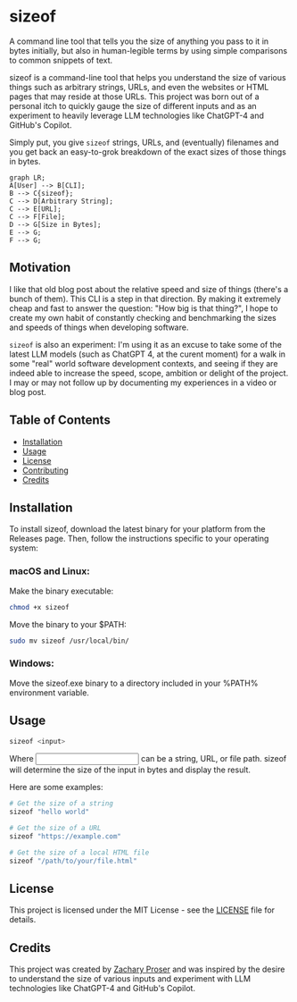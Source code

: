 # sizeof

A command line tool that tells you the size of anything you pass to it in bytes initially, but also in human-legible terms by using simple comparisons to common snippets of text. 

sizeof is a command-line tool that helps you understand the size of various things such as arbitrary strings, URLs, and even the websites or HTML pages that may reside at those URLs. This project was born out of a personal itch to quickly gauge the size of different inputs and as an experiment to heavily leverage LLM technologies like ChatGPT-4 and GitHub's Copilot.

Simply put, you give `sizeof` strings, URLs, and (eventually) filenames and you get back an easy-to-grok breakdown of the exact sizes of those things in bytes.
 
```mermaid
graph LR;
A[User] --> B[CLI];
B --> C{sizeof};
C --> D[Arbitrary String];
C --> E[URL];
C --> F[File];
D --> G[Size in Bytes];
E --> G;
F --> G;
```

## Motivation

I like that old blog post about the relative speed and size of things (there's a bunch of them). This CLI is a step in that direction. By making it extremely cheap and fast to answer the question: "How big is that thing?", I hope to create my own habit of constantly checking and benchmarking the sizes and speeds of things when developing software.

 `sizeof` is also an experiment: I'm using it as an excuse to take some of the latest LLM models (such as ChatGPT 4, at the curent moment) for a walk in some "real" world software development contexts, and seeing if they 
 are indeed able to increase the speed, scope, ambition or delight of the project. I may or may not follow up by documenting my experiences in a video or blog post. 

## Table of Contents

- [Installation](#installation)
- [Usage](#usage)
- [License](#license)
- [Contributing](#contributing)
- [Credits](#credits)

## Installation

To install sizeof, download the latest binary for your platform from the Releases page. Then, follow the instructions specific to your operating system:

### macOS and Linux:

Make the binary executable:

```bash
chmod +x sizeof
```

Move the binary to your $PATH:

```bash
sudo mv sizeof /usr/local/bin/
```

### Windows:

Move the sizeof.exe binary to a directory included in your %PATH% environment variable.

## Usage

```bash
sizeof <input>
```

Where <input> can be a string, URL, or file path. sizeof will determine the size of the input in bytes and display the result.

Here are some examples:

```bash
# Get the size of a string
sizeof "hello world"

# Get the size of a URL
sizeof "https://example.com"

# Get the size of a local HTML file
sizeof "/path/to/your/file.html"
```

## License

This project is licensed under the MIT License - see the [LICENSE](LICENSE) file for details.

## Credits 
This project was created by [Zachary Proser](https://github.com/zackproser) and was inspired by the desire to understand the size of various inputs and experiment with LLM technologies like ChatGPT-4 and GitHub's Copilot.
